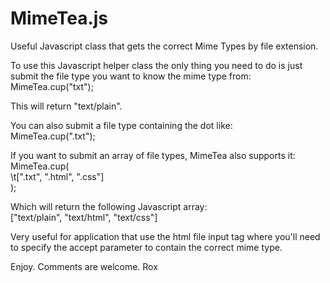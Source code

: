MimeTea.js
==========

Useful Javascript class that gets the correct Mime Types by file extension.

To use this Javascript helper class the only thing you need to do is just submit the file type you want to know the mime type from:<br/>
MimeTea.cup("txt");

This will return "text/plain".

You can also submit a file type containing the dot like:<br/>
MimeTea.cup(".txt");

If you want to submit an array of file types, MimeTea also supports it:<br/>
MimeTea.cup(<br/>
\t[".txt", ".html", ".css"]<br/>
);

Which will return the following Javascript array:<br/>
["text/plain", "text/html", "text/css"]

Very useful for application that use the html file input tag where you'll need to specify the accept parameter to contain the correct mime type. 

Enjoy. 
Comments are welcome.
Rox
